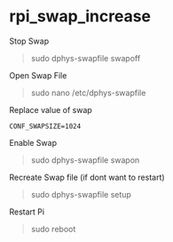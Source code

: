 # rpi_swap_increase

Stop Swap
> sudo dphys-swapfile swapoff

Open Swap File
> sudo nano /etc/dphys-swapfile

Replace value of swap
```
CONF_SWAPSIZE=1024
```

Enable Swap
> sudo dphys-swapfile swapon

Recreate Swap file (if dont want to restart)
> sudo dphys-swapfile setup

Restart Pi
> sudo reboot
